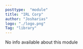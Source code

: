 ```yaml
---
posttype:  "module"  
title: "IRL Corp"
author: "Josharias"
logo: "./logo.png"
Tag: "library"
---
```

No info available about this module
